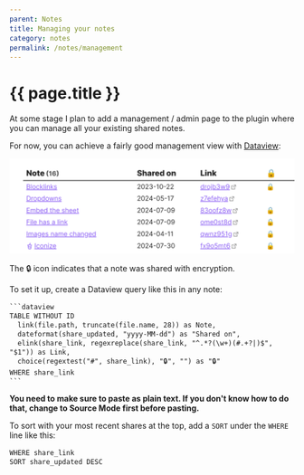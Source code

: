 ```yaml
---
parent: Notes
title: Managing your notes
category: notes
permalink: /notes/management
---
```

# {{ page.title }}

At some stage I plan to add a management / admin page to the plugin where you can manage
all your existing shared notes.

For now, you can achieve a fairly good management view with [Dataview](https://github.com/blacksmithgu/obsidian-dataview):

![](./note-management.png)

The 🔒 icon indicates that a note was shared with encryption.

To set it up, create a Dataview query like this in any note:

````
```dataview
TABLE WITHOUT ID
  link(file.path, truncate(file.name, 28)) as Note,
  dateformat(share_updated, "yyyy-MM-dd") as "Shared on", 
  elink(share_link, regexreplace(share_link, "^.*?(\w+)(#.+?|)$", "$1")) as Link,
  choice(regextest("#", share_link), "🔒", "") as "🔒"
WHERE share_link
```
````

**You need to make sure to paste as plain text. If you don't know how to do that, 
change to Source Mode first before pasting.**

To sort with your most recent shares at the top, add a `SORT` under the `WHERE` line like this:

```
WHERE share_link
SORT share_updated DESC
```
